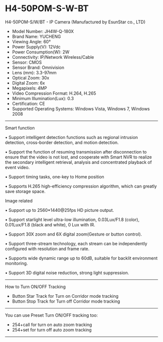 # H4-50POM-S-W-BT
H4-50POM-S/W/BT - IP Camera (Manufactured by EsunStar co., LTD)

- Model Number: JH4W-Q-180X
- Brand Name: YUCHENG
- Viewing Angle: 60°
- Power Supply(V): 12Vdc
- Power Consumption(W): 2W
- Connectivity: IP/Network Wireless/Cable
- Sensor: CMOS
- Sensor Brand: Omnivision
- Lens (mm): 3.3-97mm
- Optical Zoom: 30x
- Digital Zoom: 6x
- Megapixels: 4MP
- Video Compression Format: H.264, H.265
- Minimum Illumination(Lux): 0.3
- Certification: CE
- Supported Operating Systems: Windows Vista, Windows 7, Windows 2008

-----

Smart function

• Support intelligent detection functions such as regional intrusion detection, cross-border detection, and motion detection.

• Support the function of resuming transmission after disconnection to ensure that the video is not lost, and cooperate with Smart NVR to realize the secondary intelligent retrieval, analysis and concentrated playback of event video.

• Support timing tasks, one-key to Home position

• Supports H.265 high-efficiency compression algorithm, which can greatly save storage space.

Image related

• Support up to 2560*1440@25fps HD picture output.

• Support starlight level ultra-low illumination, 0.03Lux/F1.8 (color), 0.01Lux/F1.8 (black and white), 0 Lux with IR.

• Support 30X zoom and 6X digital zoom(Gesture or button control).

• Support three-stream technology, each stream can be independently configured with resolution and frame rate.

• Supports wide dynamic range up to 60dB, suitable for backlit environment monitoring.

• Support 3D digital noise reduction, strong light suppression.

-----

How to Turn ON/OFF Tracking
- Button Star Track for Turn on Corridor mode tracking
- Button Stop Track for Turn off Corridor mode tracking

-----

You can use Preset Turn ON/OFF tracking too:
- 254+call for turn on auto zoom tracking
- 254+set for turn off auto zoom tracking

-----


